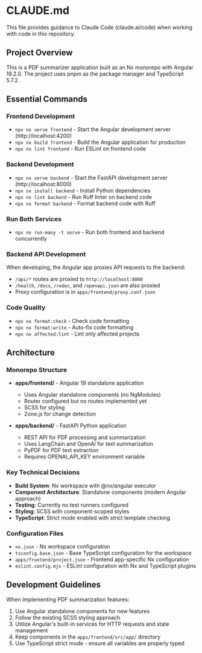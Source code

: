 # CLAUDE.md

This file provides guidance to Claude Code (claude.ai/code) when working with code in this repository.

## Project Overview

This is a PDF summarizer application built as an Nx monorepo with Angular 19.2.0. The project uses pnpm as the package manager and TypeScript 5.7.2.

## Essential Commands

### Frontend Development
- `npx nx serve frontend` - Start the Angular development server (http://localhost:4200)
- `npx nx build frontend` - Build the Angular application for production
- `npx nx lint frontend` - Run ESLint on frontend code

### Backend Development
- `npx nx serve backend` - Start the FastAPI development server (http://localhost:8000)
- `npx nx install backend` - Install Python dependencies
- `npx nx lint backend` - Run Ruff linter on backend code
- `npx nx format backend` - Format backend code with Ruff

### Run Both Services
- `npx nx run-many -t serve` - Run both frontend and backend concurrently

### Backend API Development
When developing, the Angular app proxies API requests to the backend:
- `/api/*` routes are proxied to `http://localhost:8000`
- `/health`, `/docs`, `/redoc`, and `/openapi.json` are also proxied
- Proxy configuration is in `apps/frontend/proxy.conf.json`

### Code Quality
- `npx nx format:check` - Check code formatting
- `npx nx format:write` - Auto-fix code formatting
- `npx nx affected:lint` - Lint only affected projects

## Architecture

### Monorepo Structure
- **apps/frontend/** - Angular 19 standalone application
  - Uses Angular standalone components (no NgModules)
  - Router configured but no routes implemented yet
  - SCSS for styling
  - Zone.js for change detection

- **apps/backend/** - FastAPI Python application
  - REST API for PDF processing and summarization
  - Uses LangChain and OpenAI for text summarization
  - PyPDF for PDF text extraction
  - Requires OPENAI_API_KEY environment variable

### Key Technical Decisions
- **Build System**: Nx workspace with @nx/angular executor
- **Component Architecture**: Standalone components (modern Angular approach)
- **Testing**: Currently no test runners configured
- **Styling**: SCSS with component-scoped styles
- **TypeScript**: Strict mode enabled with strict template checking

### Configuration Files
- `nx.json` - Nx workspace configuration
- `tsconfig.base.json` - Base TypeScript configuration for the workspace
- `apps/frontend/project.json` - Frontend app-specific Nx configuration
- `eslint.config.mjs` - ESLint configuration with Nx and TypeScript plugins

## Development Guidelines

When implementing PDF summarization features:
1. Use Angular standalone components for new features
2. Follow the existing SCSS styling approach
3. Utilize Angular's built-in services for HTTP requests and state management
4. Keep components in the `apps/frontend/src/app/` directory
5. Use TypeScript strict mode - ensure all variables are properly typed